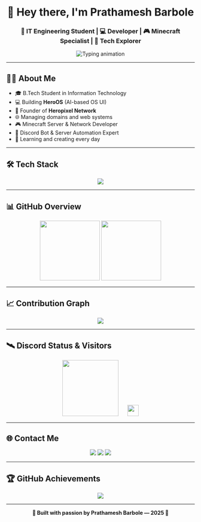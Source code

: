 <!-- README.md for Prathamesh Barbole -->
<h1 align="center">👋 Hey there, I'm Prathamesh Barbole</h1>
<h3 align="center">🚀 IT Engineering Student | 💻 Developer | 🎮 Minecraft Specialist | 🤖 Tech Explorer</h3>

<p align="center">
  <img src="https://readme-typing-svg.demolab.com/?font=Fira+Code&size=22&pause=1000&color=36BCF7&center=true&vCenter=true&width=800&lines=%F0%9F%8E%93+Pursuing+B.Tech+in+Information+Technology;%F0%9F%92%BB+Developer+of+HeroOS;%F0%9F%9A%80+Founder+of+Heropixel+Network;%F0%9F%8C%90+Domain+Manager+%26+Web+Dev;%F0%9F%8E%AE+Minecraft+Server+Developer;%F0%9F%A4%96+Discord+Bot+Developer;%F0%9F%A7%A0+Aspiring+Software+Engineer;%E2%9C%A8+Always+Creating+Something+Neww" alt="Typing animation" />
</p>

---

## 👨‍💻 About Me

- 🎓 B.Tech Student in Information Technology  
- 💻 Building **HeroOS** (AI-based OS UI)  
- 🚀 Founder of **Heropixel Network**  
- 🌐 Managing domains and web systems  
- 🎮 Minecraft Server & Network Developer  
- 🤖 Discord Bot & Server Automation Expert  
- 🧠 Learning and creating every day  

---

## 🛠️ Tech Stack

<p align="center">
  <img src="https://skillicons.dev/icons?i=java,cpp,python,html,css,js,nodejs,github,vscode,firebase" />
</p>

---

## 📊 GitHub Overview

<div align="center">
  <img src="https://github-readme-stats.vercel.app/api?username=2208Prathamesh&show_icons=true&theme=tokyonight&count_private=true&hide_border=true" height="160"/>
  <img src="https://github-readme-stats.vercel.app/api/top-langs/?username=2208Prathamesh&layout=compact&theme=tokyonight&hide_border=true" height="160"/>
</div>

---

## 📈 Contribution Graph

<p align="center">
  <img src="https://github-readme-activity-graph.vercel.app/graph?username=2208Prathamesh&theme=github-compact&area=true&hide_border=true" />
</p>

---

## 🛰️ Discord Status & Visitors

<div align="center">
  <img src="https://lanyard.cnrad.dev/api/794211471516893204?theme=dark&borderRadius=10px" height="150"/>
  <img src="https://komarev.com/ghpvc/?username=2208Prathamesh&style=flat-square&color=blue" height="30" style="margin-left: 20px;" />
</div>

---

## 🌐 Contact Me

<p align="center">
  <a href="mailto:heropixelnetwork@gmail.com"><img src="https://img.shields.io/badge/Gmail-heropixelnetwork@gmail.com-D14836?style=for-the-badge&logo=gmail&logoColor=white"/></a>
  <a href="https://www.heroos.tech"><img src="https://img.shields.io/badge/My%20Website-HeroOS.tech-1DA1F2?style=for-the-badge&logo=google-chrome&logoColor=white"/></a>
  <a href="https://discord.com/users/794211471516893204" target="_blank">
    <img src="https://img.shields.io/badge/Discord-Prathamesh%230001-5865F2?style=for-the-badge&logo=discord&logoColor=white"/>
  </a>
</p>

---

## 🏆 GitHub Achievements

<p align="center">
  <img src="https://github-profile-trophy.vercel.app/?username=2208Prathamesh&theme=tokyonight&margin-w=10&row=1" />
</p>

---

<p align="center"><strong>🚧 Built with passion by Prathamesh Barbole — 2025 💙</strong></p>
